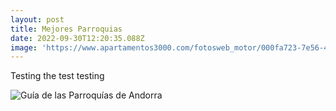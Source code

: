 ```yaml
---
layout: post
title: Mejores Parroquias
date: 2022-09-30T12:20:35.088Z
image: 'https://www.apartamentos3000.com/fotosweb_motor/000fa723-7e56-4172-8e91-a72ee68bc938/Restaurante-terraz-Ordino-ORDINO-Estación-Vallnord.jpg'
---
```

Testing the test testing



<!--StartFragment-->

![Guía de las Parroquías de Andorra](https://www.apartamentos3000.com/fotosweb_motor/000fa723-7e56-4172-8e91-a72ee68bc938/Restaurante-terraz-Ordino-ORDINO-Estaci%C3%B3n-Vallnord.jpg)

<!--EndFragment-->